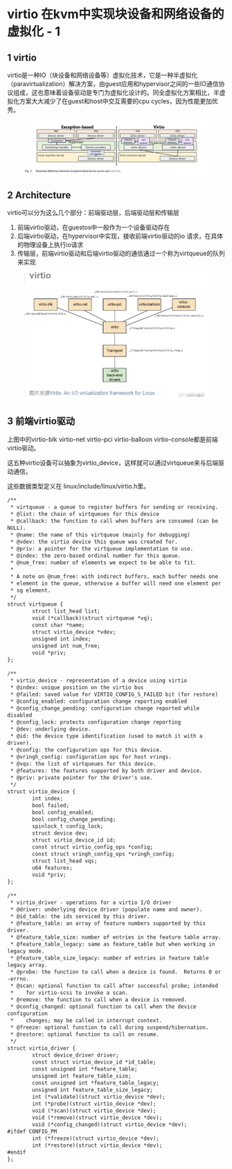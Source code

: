# virtio 在kvm中实现块设备和网络设备的虚拟化 - 1

## 1 virtio

virtio是一种IO（块设备和网络设备等）虚拟化技术，它是一种半虚拟化（paravirtualization）解决方案，由guest应用和hypervisor之间的一些IO通信协议组成，这也意味着设备驱动是专门为虚拟化设计的。同全虚拟化方案相比，半虚拟化方案大大减少了在guest和host中交互需要的cpu cycles，因为性能更加优秀。

<figure><img src="../.gitbook/assets/image (26).png" alt=""><figcaption></figcaption></figure>

## 2 Architecture

virtio可以分为这么几个部分：前端驱动层，后端驱动层和传输层

1. 前端virtio驱动，在guestos中一般作为一个设备驱动存在
2. 后端virtio驱动，在hypervisor中实现，接收前端virtio驱动的io 请求，在具体的物理设备上执行io请求
3. 传输层，前端virtio驱动和后端virtio驱动的通信通过一个称为virtqueue的队列来实现

<figure><img src="../.gitbook/assets/image (28).png" alt=""><figcaption></figcaption></figure>

## 3 前端virtio驱动

上图中的virtio-blk virtio-net virtio-pci virtio-balloon virtio-console都是前端virtio驱动。

这五种virtio设备可以抽象为virtio\_device，这样就可以通过virtqueue来与后端驱动通信。

这些数据类型定义在 linux/include/linux/virtio.h里。

```
/**
 * virtqueue - a queue to register buffers for sending or receiving.
 * @list: the chain of virtqueues for this device
 * @callback: the function to call when buffers are consumed (can be NULL).
 * @name: the name of this virtqueue (mainly for debugging)
 * @vdev: the virtio device this queue was created for.
 * @priv: a pointer for the virtqueue implementation to use.
 * @index: the zero-based ordinal number for this queue.
 * @num_free: number of elements we expect to be able to fit.
 *
 * A note on @num_free: with indirect buffers, each buffer needs one
 * element in the queue, otherwise a buffer will need one element per
 * sg element.
 */
struct virtqueue {
        struct list_head list;
        void (*callback)(struct virtqueue *vq);
        const char *name;
        struct virtio_device *vdev;
        unsigned int index;
        unsigned int num_free;
        void *priv;
};

/**
 * virtio_device - representation of a device using virtio
 * @index: unique position on the virtio bus
 * @failed: saved value for VIRTIO_CONFIG_S_FAILED bit (for restore)
 * @config_enabled: configuration change reporting enabled
 * @config_change_pending: configuration change reported while disabled
 * @config_lock: protects configuration change reporting
 * @dev: underlying device.
 * @id: the device type identification (used to match it with a driver).
 * @config: the configuration ops for this device.
 * @vringh_config: configuration ops for host vrings.
 * @vqs: the list of virtqueues for this device.
 * @features: the features supported by both driver and device.
 * @priv: private pointer for the driver's use.
 */
struct virtio_device {
        int index;
        bool failed;
        bool config_enabled;
        bool config_change_pending;
        spinlock_t config_lock;
        struct device dev;
        struct virtio_device_id id;
        const struct virtio_config_ops *config;
        const struct vringh_config_ops *vringh_config;
        struct list_head vqs;
        u64 features;
        void *priv;
};

/**
 * virtio_driver - operations for a virtio I/O driver
 * @driver: underlying device driver (populate name and owner).
 * @id_table: the ids serviced by this driver.
 * @feature_table: an array of feature numbers supported by this driver.
 * @feature_table_size: number of entries in the feature table array.
 * @feature_table_legacy: same as feature_table but when working in legacy mode.
 * @feature_table_size_legacy: number of entries in feature table legacy array.
 * @probe: the function to call when a device is found.  Returns 0 or -errno.
 * @scan: optional function to call after successful probe; intended
 *    for virtio-scsi to invoke a scan.
 * @remove: the function to call when a device is removed.
 * @config_changed: optional function to call when the device configuration
 *    changes; may be called in interrupt context.
 * @freeze: optional function to call during suspend/hibernation.
 * @restore: optional function to call on resume.
 */
struct virtio_driver {
        struct device_driver driver;
        const struct virtio_device_id *id_table;
        const unsigned int *feature_table;
        unsigned int feature_table_size;
        const unsigned int *feature_table_legacy;
        unsigned int feature_table_size_legacy;
        int (*validate)(struct virtio_device *dev);
        int (*probe)(struct virtio_device *dev);
        void (*scan)(struct virtio_device *dev);
        void (*remove)(struct virtio_device *dev);
        void (*config_changed)(struct virtio_device *dev);
#ifdef CONFIG_PM
        int (*freeze)(struct virtio_device *dev);
        int (*restore)(struct virtio_device *dev);
#endif
};
```

